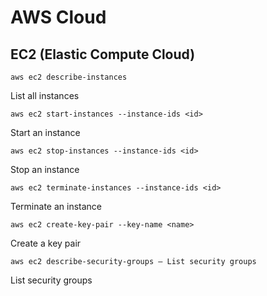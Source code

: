 # AWS Cloud

## EC2 (Elastic Compute Cloud)

````
aws ec2 describe-instances
````
List all instances
````
aws ec2 start-instances --instance-ids <id>
````
Start an instance
````
aws ec2 stop-instances --instance-ids <id>
````
Stop an instance
````
aws ec2 terminate-instances --instance-ids <id>
````
Terminate an instance
````
aws ec2 create-key-pair --key-name <name>
````
Create a key pair
````
aws ec2 describe-security-groups – List security groups
````
List security groups
